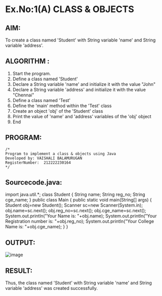 # Ex.No:1(A) CLASS & OBJECTS

## AIM:
To create a class named 'Student' with String variable 'name' and String variable 'address'.

## ALGORITHM :
1.	Start the program.
2.	Define a class named 'Student'
3.	Declare a String variable 'name' and initialize it with the value "John"
4.	Declare a String variable 'address' and initialize it with the value "Chennai"
5.	Define a class named 'Test'
6.	Define the 'main' method within the 'Test' class
7.	Create an object 'obj' of the 'Student' class
8.	Print the value of 'name' and 'address' variables of the 'obj' object
9.	End



## PROGRAM:
 ```
/*
Program to implement a class & objects using Java
Developed by: VAISHALI BALAMURUGAN
RegisterNumber:  212222230164
*/
```

## Sourcecode.java:


import java.util.*;
class Student
{
    String name;
    String reg_no;
    String cge_name;
}
public class Main
{
    public static void main(String[] args)
    {
        Student obj=new Student();
        Scanner sc=new Scanner(System.in);
        obj.name=sc.next();
        obj.reg_no=sc.next();
        obj.cge_name=sc.next();
        System.out.println("Your Name is: "+obj.name);
        System.out.println("Your Registration number is: "+obj.reg_no);
        System.out.println("Your College Name is: "+obj.cge_name);
    }
}




## OUTPUT:

![image](https://github.com/user-attachments/assets/327cc273-17fb-4f89-a7df-1084fc8bd7f9)


## RESULT:
Thus, the class named 'Student' with String variable 'name' and String variable 'address' was created successfully.
